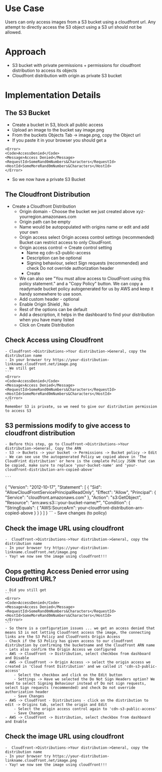 # Use Case
Users can only access images from a S3 bucket using a cloudfront url. Any attempt to directly access the S3 object using a S3 url should not be allowed.

# Approach
- S3 bucket with private permissions + permissions for cloudfront distribution to access its objects
- Cloudfront distribution with origin as private S3 bucket

# Implementation Details
## The S3 Bucket
- Create a bucket in S3, block all public access
- Upload an image to the bucket say image.png
- From the buckets Objects Tab -> image.png, copy the Object url
- If you paste it in your browser you should get a 
```
<Error>
<Code>AccessDenied</Code>
<Message>Access Denied</Message>
<RequestId>SomeRand0mNumbers&Characters</RequestId>
<HostId>SomeMoreRand0mNumbers&Characters</HostId>
</Error>
```
- So we now have a private S3 Bucket

## The Cloudfront Distribution
- Create a Cloudfront Distribution
    - Origin domain - Choose the bucket we just created above xyz-yourregion.amazonaws.com
    - Origin path can be empty
    - Name would be autopopulated with origins name or edit and add your own
    - Origin access select Origin access control settings (recommended) Bucket can restrict access to only CloudFront.
    - Origin access control -> Create control setting
        - Name eg cdn-s3-public-access
        - Description can be optional
        - Signing behaviour, select Sign requests (recommended) and check Do not override authorization header
        - Create
    - We can also see "You must allow access to CloudFront using this policy statement." and a "Copy Policy" button. We can copy a readymade bucket policy autogenerated for us by AWS and keep it handy somewhere to use soon.
    - Add custom header - optional
    - Enable Origin Shield , No
    - Rest of the options can be default
    - Add a description, it helps in the dashboard to find your distribution when you have many listed
    - Click on Create Distribution

## Check Access using Cloudfront
    - Cloudfront->Distributions->Your distribution->General, copy the distribution name
    - In your browser try https://your-distribution-linkname.cloudfront.net/image.png
    - We still get 
    ```
    <Error>
    <Code>AccessDenied</Code>
    <Message>Access Denied</Message>
    <RequestId>SomeRand0mNumbers&Characters</RequestId>
    <HostId>SomeMoreRand0mNumbers&Characters</HostId>
    </Error>
    ```
    Remember S3 is private, so we need to give our distribution permission to access S3


## S3 permissions modify to give access to cloudfront distribution
    - Before this step, go to Cloudfront->Distributions->Your distribution->General, Copy the ARN 
    - S3 -> Buckets -> your bucket -> Permissions -> Bucket policy -> Edit
    - We can see use the autogenerated Policy we copied above in 'The CloudFrint distribution' or here is the complete Policy JSON that can be copied, make sure to replace 'your-bucket-name' and 'your-cloudfront-distribution-arn-copied-above'

    ```
{
	"Version": "2012-10-17",
	"Statement": [
		{
			"Sid": "AllowCloudFrontServicePrincipalReadOnly",
			"Effect": "Allow",
			"Principal": {
				"Service": "cloudfront.amazonaws.com"
			},
			"Action": "s3:GetObject",
			"Resource": "arn:aws:s3:::your-bucket-name/*",
			"Condition": {
				"StringEquals": {
					"AWS:SourceArn": your-cloudfront-distribution-arn-copied-above
				}
			}
		}
	]
}
    ```
    - Save changes (to policy)

## Check the image URL using cloudfront
    -  Cloudfront->Distributions->Your distribution->General, copy the distribution name
    - In your browser try https://your-distribution-linkname.cloudfront.net/image.png
    - Yay! we now see the image using cloudfront!!!

## Oops getting Access Denied error using Cloudfront URL?
    - Did you still get 
    ```
    <Error>
    <Code>AccessDenied</Code>
    <Message>Access Denied</Message>
    <RequestId>SomeRand0mNumbers&Characters</RequestId>
    <HostId>SomeMoreRand0mNumbers&Characters</HostId>
    </Error>
    ```
    - So there is a configuration issues ... we get an access denied that means S3 is not letting Cloudfront access the image, the connecting links are the S3 Policy and Cloudfronts Origin Access
    - Check if the S3 Policy has given access to our cloudfront distribution by confirming the bucketname and the Cloudfront ARN name 
    - Lets also confirm the Origin Access we configured
    - AWS -> Cloudfront -> Distribution, select checkbox from dashboard and Disable
    - AWS -> Cloudfront -> Origin Access -> select the origin access we created in 'Cloud front Distribution' and we called it 'cdn-s3-public-access'
        - Select the checkbox and click on the Edit button
        - Settings -> Have we selected the Do Not Sign Headers option? We need to select Signing Behaviour instead of Do not sign requests, select Sign requests (recommended) and check Do not override authorization header
        - Save Changes
    - AWS -> Cloudfront - Distributions - click on the distribution to edit -> Origins tab, select the origin and Edit
        - Select the origin access control again to 'cdn-s3-public-access'
        - Save Changes
    - AWS -> Cloudfront -> Distribution, select checkbox from dashboard and Enable
    
## Check the image URL using cloudfront
    -  Cloudfront->Distributions->Your distribution->General, copy the distribution name
    - In your browser try https://your-distribution-linkname.cloudfront.net/image.png
    - Yay! we now see the image using cloudfront!!!

